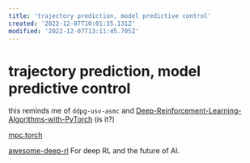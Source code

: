 ```yaml
---
title: 'trajectory prediction, model predictive control'
created: '2022-12-07T10:01:35.131Z'
modified: '2022-12-07T13:11:45.705Z'
---
```


# trajectory prediction, model predictive control

this reminds me of `ddpg-usv-asmc` and [Deep-Reinforcement-Learning-Algorithms-with-PyTorch](https://github.com/p-christ/Deep-Reinforcement-Learning-Algorithms-with-PyTorch) (is it?)

[mpc.torch](https://locuslab.github.io/mpc.pytorch/)

[awesome-deep-rl](https://github.com/tigerneil/awesome-deep-rl) For deep RL and the future of AI.
